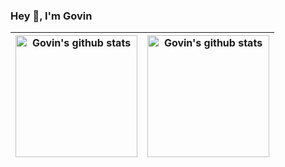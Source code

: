 ### Hey 👋, I'm Govin

|<a href="https://github.com/Guovin"><img height="195" src="https://github-readme-stats-govin.vercel.app/api?username=guovin&show_icons=true&include_all_commits=true&count_private=true&hide_border=true&rank_icon=percentile" alt="Govin's github stats" /></a>|<a href="https://github.com/Guovin?tab=repositories"><img height="195" src="https://github-readme-stats-govin.vercel.app/api/top-langs/?username=guovin&layout=compact&count_private=true&hide_border=true&exclude_repo=github-readme-stats,jindouyunERP,Guovin.github.io,hexo-blog-7.0" alt="Govin's github stats" /></a>|
| ------------- | ------------- |
